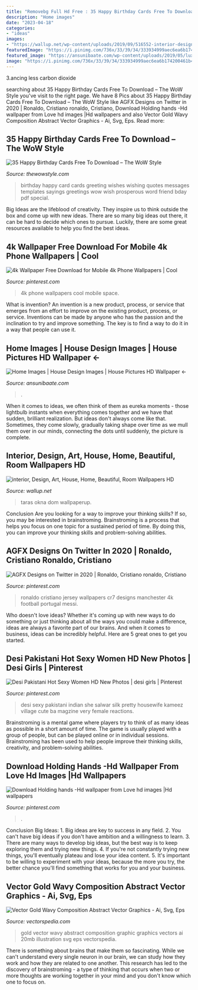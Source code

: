 ```yaml
---
title: "Removebg Full Hd Free : 35 Happy Birthday Cards Free To Download – The Wow Style"
description: "Home images"
date: "2023-04-18"
categories:
- "ideas"
images:
- "https://wallup.net/wp-content/uploads/2019/09/516552-interior-design-art-house-home-beautiful-room.jpg"
featuredImage: "https://i.pinimg.com/736x/33/39/34/333934999aec6ea6b174200461b467c3.jpg"
featured_image: "https://ansunibaate.com/wp-content/uploads/2019/05/luxury-home-house-image-full-image-picture-photo-hd.jpg"
image: "https://i.pinimg.com/736x/33/39/34/333934999aec6ea6b174200461b467c3.jpg"
---
```



3.ancing less carbon dioxide 

	

		
searching about 35 Happy Birthday Cards Free To Download – The WoW Style you've visit to the right page. We have 8 Pics about 35 Happy Birthday Cards Free To Download – The WoW Style like AGFX Designs on Twitter in 2020 | Ronaldo, Cristiano ronaldo, Cristiano, Download Holding hands -Hd wallpaper from Love hd images |Hd wallpapers and also Vector Gold Wavy Composition Abstract Vector Graphics - Ai, Svg, Eps. Read more:
		
    
## 35 Happy Birthday Cards Free To Download – The WoW Style

<img loading=lazy src="http://thewowstyle.com/wp-content/uploads/2015/03/mzl-3409.ofcfhjqe.jpg" onerror="this.onerror=null;this.src='https://tse1.mm.bing.net/th?id=OIP.XA89t6Ecpvudhp76tLHGMgHaFj&amp;pid=15.1';" alt="35 Happy Birthday Cards Free To Download – The WoW Style">

_Source: thewowstyle.com_

>birthday happy card cards greeting wishes wishing quotes messages templates sayings greetings wow wish prosperous word friend bday pdf special. 

	

Big Ideas are the lifeblood of creativity. They inspire us to think outside the box and come up with new ideas. There are so many big ideas out there, it can be hard to decide which ones to pursue. Luckily, there are some great resources available to help you find the best ideas.

    
## 4k Wallpaper Free Download For Mobile 4k Phone Wallpapers | Cool

<img loading=lazy src="https://i.pinimg.com/736x/33/39/34/333934999aec6ea6b174200461b467c3.jpg" onerror="this.onerror=null;this.src='https://tse2.mm.bing.net/th?id=OIP.H2XTalvel0pCJ4XRVq3EfAHaL2&amp;pid=15.1';" alt="4k Wallpaper Free Download for Mobile 4k Phone Wallpapers | Cool">

_Source: pinterest.com_

>4k phone wallpapers cool mobile space. 

	

What is invention?
An invention is a new product, process, or service that emerges from an effort to improve on the existing product, process, or service. Inventions can be made by anyone who has the passion and the inclination to try and improve something. The key is to find a way to do it in a way that people can use it.

    
## Home Images | House Design Images | House Pictures HD Wallpaper ←

<img loading=lazy src="https://ansunibaate.com/wp-content/uploads/2019/05/luxury-home-house-image-full-image-picture-photo-hd.jpg" onerror="this.onerror=null;this.src='https://tse4.mm.bing.net/th?id=OIP.JaT7jzE3gTMLFBndJOpuFgHaEK&amp;pid=15.1';" alt="Home Images | House Design Images | House Pictures HD Wallpaper ←">

_Source: ansunibaate.com_

>. 

	

When it comes to ideas, we often think of them as eureka moments - those lightbulb instants when everything comes together and we have that sudden, brilliant realization. But ideas don't always come like that. Sometimes, they come slowly, gradually taking shape over time as we mull them over in our minds, connecting the dots until suddenly, the picture is complete.

    
## Interior, Design, Art, House, Home, Beautiful, Room Wallpapers HD

<img loading=lazy src="https://wallup.net/wp-content/uploads/2019/09/516552-interior-design-art-house-home-beautiful-room.jpg" onerror="this.onerror=null;this.src='https://tse2.mm.bing.net/th?id=OIP.sMyMRleeNqyCwglT1US3LQHaEK&amp;pid=15.1';" alt="interior, Design, Art, House, Home, Beautiful, Room Wallpapers HD">

_Source: wallup.net_

>taras okna dom wallpaperup. 

	

Conclusion
Are you looking for a way to improve your thinking skills? If so, you may be interested in brainstroming. Brainstroming is a process that helps you focus on one topic for a sustained period of time. By doing this, you can improve your thinking skills and problem-solving abilities.

    
## AGFX Designs On Twitter In 2020 | Ronaldo, Cristiano Ronaldo, Cristiano

<img loading=lazy src="https://i.pinimg.com/736x/ab/2f/ce/ab2fce8b3185cbe8868555c7623d1894.jpg" onerror="this.onerror=null;this.src='https://tse4.mm.bing.net/th?id=OIP.7BdwMjPsp2TtdnqC661_NwHaNK&amp;pid=15.1';" alt="AGFX Designs on Twitter in 2020 | Ronaldo, Cristiano ronaldo, Cristiano">

_Source: pinterest.com_

>ronaldo cristiano jersey wallpapers cr7 designs manchester 4k football portugal messi. 

	

Who doesn't love ideas? Whether it's coming up with new ways to do something or just thinking about all the ways you could make a difference, ideas are always a favorite part of our brains. And when it comes to business, ideas can be incredibly helpful. Here are 5 great ones to get you started.

    
## Desi Pakistani Hot Sexy Women HD New Photos | Desi Girls | Pinterest

<img loading=lazy src="https://s-media-cache-ak0.pinimg.com/736x/30/ba/90/30ba90649ae514dee0e19c59368c0342.jpg" onerror="this.onerror=null;this.src='https://tse2.mm.bing.net/th?id=OIP.rKCIfQ8E634Ov3Vvv6QC7wHaNK&amp;pid=15.1';" alt="Desi Pakistani Hot Sexy Women HD New Photos | desi girls | Pinterest">

_Source: pinterest.com_

>desi sexy pakistani indian she salwar silk pretty housewife kameez village cute ba magzine very female reactions. 

	

Brainstroming is a mental game where players try to think of as many ideas as possible in a short amount of time. The game is usually played with a group of people, but can be played online or in individual sessions. Brainstroming has been used to help people improve their thinking skills, creativity, and problem-solving abilities.

    
## Download Holding Hands -Hd Wallpaper From Love Hd Images |Hd Wallpapers

<img loading=lazy src="https://s-media-cache-ak0.pinimg.com/736x/53/26/72/5326724ac15a7d4adc30ebc1f1649284.jpg" onerror="this.onerror=null;this.src='https://tse1.mm.bing.net/th?id=OIP.AOXU7AUF7U_8-4bqVJYVSgHaK4&amp;pid=15.1';" alt="Download Holding hands -Hd wallpaper from Love hd images |Hd wallpapers">

_Source: pinterest.com_

>. 

	

Conclusion
Big Ideas: 1. Big ideas are key to success in any field.
2. You can't have big ideas if you don't have ambition and a willingness to learn.
3. There are many ways to develop big ideas, but the best way is to keep exploring them and trying new things.
4. If you're not constantly trying new things, you'll eventually plateau and lose your idea content.
5. It's important to be willing to experiment with your ideas, because the more you try, the better chance you'll find something that works for you and your business.

    
## Vector Gold Wavy Composition Abstract Vector Graphics - Ai, Svg, Eps

<img loading=lazy src="https://vectorspedia.com/images/2014/09/20140927_5426a873b59f9.jpg" onerror="this.onerror=null;this.src='https://tse3.mm.bing.net/th?id=OIP.uTW2PToS5Me4x_Wu3JUikQHaFA&amp;pid=15.1';" alt="Vector Gold Wavy Composition Abstract Vector Graphics - Ai, Svg, Eps">

_Source: vectorspedia.com_

>gold vector wavy abstract composition graphic graphics vectors ai 20mb illustration svg eps vectorspedia. 

	

There is something about brains that make them so fascinating. While we can't understand every single neuron in our brain, we can study how they work and how they are related to one another. This research has led to the discovery of brainstroming - a type of thinking that occurs when two or more thoughts are working together in your mind and you don't know which one to focus on.

